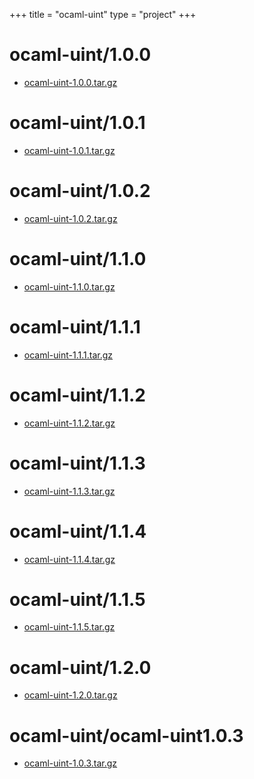 +++
title = "ocaml-uint"
type = "project"
+++

# ocaml-uint/1.0.0
* [ocaml-uint-1.0.0.tar.gz](/ocaml-uint/ocaml-uint/1.0.0/ocaml-uint-1.0.0.tar.gz)

# ocaml-uint/1.0.1
* [ocaml-uint-1.0.1.tar.gz](/ocaml-uint/ocaml-uint/1.0.1/ocaml-uint-1.0.1.tar.gz)

# ocaml-uint/1.0.2
* [ocaml-uint-1.0.2.tar.gz](/ocaml-uint/ocaml-uint/1.0.2/ocaml-uint-1.0.2.tar.gz)

# ocaml-uint/1.1.0
* [ocaml-uint-1.1.0.tar.gz](/ocaml-uint/ocaml-uint/1.1.0/ocaml-uint-1.1.0.tar.gz)

# ocaml-uint/1.1.1
* [ocaml-uint-1.1.1.tar.gz](/ocaml-uint/ocaml-uint/1.1.1/ocaml-uint-1.1.1.tar.gz)

# ocaml-uint/1.1.2
* [ocaml-uint-1.1.2.tar.gz](/ocaml-uint/ocaml-uint/1.1.2/ocaml-uint-1.1.2.tar.gz)

# ocaml-uint/1.1.3
* [ocaml-uint-1.1.3.tar.gz](/ocaml-uint/ocaml-uint/1.1.3/ocaml-uint-1.1.3.tar.gz)

# ocaml-uint/1.1.4
* [ocaml-uint-1.1.4.tar.gz](/ocaml-uint/ocaml-uint/1.1.4/ocaml-uint-1.1.4.tar.gz)

# ocaml-uint/1.1.5
* [ocaml-uint-1.1.5.tar.gz](/ocaml-uint/ocaml-uint/1.1.5/ocaml-uint-1.1.5.tar.gz)

# ocaml-uint/1.2.0
* [ocaml-uint-1.2.0.tar.gz](/ocaml-uint/ocaml-uint/1.2.0/ocaml-uint-1.2.0.tar.gz)

# ocaml-uint/ocaml-uint1.0.3
* [ocaml-uint-1.0.3.tar.gz](/ocaml-uint/ocaml-uint/ocaml-uint1.0.3/ocaml-uint-1.0.3.tar.gz)